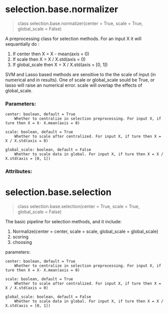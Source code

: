 # selection.base.normalizer
> class selection.base.normalizer(center = True, scale = True, global_scale = False)     

A preprocessing class for selection methods. For an input X it will sequantially do :
1. If center then X = X - mean(axis = 0)
2. If scale then X = X / X.std(axis = 0)
3. If global_scale then X = X / X.std(axis = [0, 1])

SVM and Lasso based methods are sensitive to the the scale of input (in numerical and in results). One of scale or global_scale sould be True, or lasso will raise an numerical error. scale will overlap the effects of global_scale.


### Parameters:

    center: boolean, default = True
        Whether to centralize in selection preprocessing. For input X, if ture then X = X- X.mean(axis = 0)

    scale: boolean, default = True
        Whether to scale after centralized. For input X, if ture then X = X / X.std(axis = 0)

    global_scale: boolean, default = False
        Whether to scale data in global. For input X, if ture then X = X / X.std(axis = [0, 1])

### Attributes:

    


# selection.base.selection
> class selection.base.selection(center = True, scale = True, global_scale = False)     

The basic pipeline for selection methods, and it include:    
1. Normalize(center = center, scale = scale, global_scale = global_scale)
2. scoring
3. choosing

parameters:

    center: boolean, default = True
        Whether to centralize in selection preprocessing. For input X, if ture then X = X- X.mean(axis = 0)

    scale: boolean, default = True
        Whether to scale after centralized. For input X, if ture then X = X / X.std(axis = 0)

    global_scale: boolean, default = False
        Whether to scale data in global. For input X, if ture then X = X / X.std(axis = [0, 1])
    



